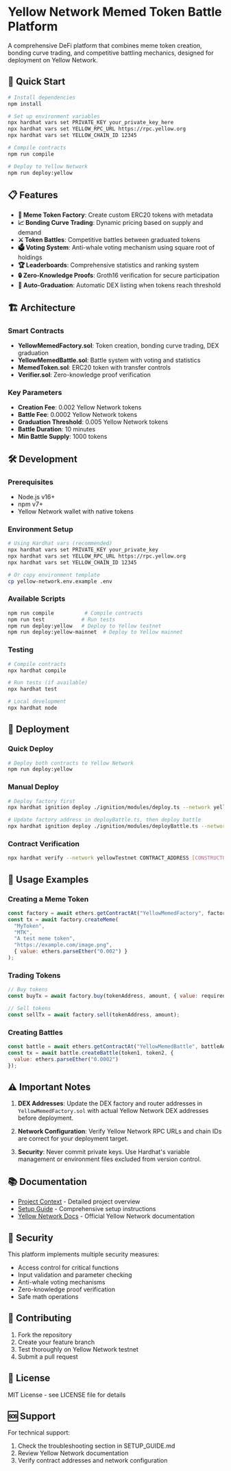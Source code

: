 # Yellow Network Memed Token Battle Platform

A comprehensive DeFi platform that combines meme token creation, bonding curve trading, and competitive battling mechanics, designed for deployment on Yellow Network.

## 🚀 Quick Start

```bash
# Install dependencies
npm install

# Set up environment variables
npx hardhat vars set PRIVATE_KEY your_private_key_here
npx hardhat vars set YELLOW_RPC_URL https://rpc.yellow.org
npx hardhat vars set YELLOW_CHAIN_ID 12345

# Compile contracts
npm run compile

# Deploy to Yellow Network
npm run deploy:yellow
```

## 📋 Features

- **🎨 Meme Token Factory**: Create custom ERC20 tokens with metadata
- **📈 Bonding Curve Trading**: Dynamic pricing based on supply and demand  
- **⚔️ Token Battles**: Competitive battles between graduated tokens
- **🗳️ Voting System**: Anti-whale voting mechanism using square root of holdings
- **🏆 Leaderboards**: Comprehensive statistics and ranking system
- **🔒 Zero-Knowledge Proofs**: Groth16 verification for secure participation
- **🔄 Auto-Graduation**: Automatic DEX listing when tokens reach threshold

## 🏗️ Architecture

### Smart Contracts

- **YellowMemedFactory.sol**: Token creation, bonding curve trading, DEX graduation
- **YellowMemedBattle.sol**: Battle system with voting and statistics
- **MemedToken.sol**: ERC20 token with transfer controls
- **Verifier.sol**: Zero-knowledge proof verification

### Key Parameters

- **Creation Fee**: 0.002 Yellow Network tokens
- **Battle Fee**: 0.0002 Yellow Network tokens  
- **Graduation Threshold**: 0.005 Yellow Network tokens
- **Battle Duration**: 10 minutes
- **Min Battle Supply**: 1000 tokens

## 🛠️ Development

### Prerequisites

- Node.js v16+
- npm v7+
- Yellow Network wallet with native tokens

### Environment Setup

```bash
# Using Hardhat vars (recommended)
npx hardhat vars set PRIVATE_KEY your_private_key
npx hardhat vars set YELLOW_RPC_URL https://rpc.yellow.org
npx hardhat vars set YELLOW_CHAIN_ID 12345

# Or copy environment template
cp yellow-network.env.example .env
```

### Available Scripts

```bash
npm run compile          # Compile contracts
npm run test            # Run tests
npm run deploy:yellow   # Deploy to Yellow testnet
npm run deploy:yellow-mainnet  # Deploy to Yellow mainnet
```

### Testing

```bash
# Compile contracts
npx hardhat compile

# Run tests (if available)
npx hardhat test

# Local development
npx hardhat node
```

## 🚀 Deployment

### Quick Deploy

```bash
# Deploy both contracts to Yellow Network
npm run deploy:yellow
```

### Manual Deploy

```bash
# Deploy factory first
npx hardhat ignition deploy ./ignition/modules/deploy.ts --network yellowTestnet

# Update factory address in deployBattle.ts, then deploy battle
npx hardhat ignition deploy ./ignition/modules/deployBattle.ts --network yellowTestnet
```

### Contract Verification

```bash
npx hardhat verify --network yellowTestnet CONTRACT_ADDRESS [CONSTRUCTOR_ARGS]
```

## 📖 Usage Examples

### Creating a Meme Token

```javascript
const factory = await ethers.getContractAt("YellowMemedFactory", factoryAddress);
const tx = await factory.createMeme(
  "MyToken",
  "MTK", 
  "A test meme token",
  "https://example.com/image.png",
  { value: ethers.parseEther("0.002") }
);
```

### Trading Tokens

```javascript
// Buy tokens
const buyTx = await factory.buy(tokenAddress, amount, { value: requiredYellow });

// Sell tokens  
const sellTx = await factory.sell(tokenAddress, amount);
```

### Creating Battles

```javascript
const battle = await ethers.getContractAt("YellowMemedBattle", battleAddress);
const tx = await battle.createBattle(token1, token2, { 
  value: ethers.parseEther("0.0002") 
});
```

## ⚠️ Important Notes

1. **DEX Addresses**: Update the DEX factory and router addresses in `YellowMemedFactory.sol` with actual Yellow Network DEX addresses before deployment.

2. **Network Configuration**: Verify Yellow Network RPC URLs and chain IDs are correct for your deployment target.

3. **Security**: Never commit private keys. Use Hardhat's variable management or environment files excluded from version control.

## 📚 Documentation

- [Project Context](../PROJECT_CONTEXT.md) - Detailed project overview
- [Setup Guide](../SETUP_GUIDE.md) - Comprehensive setup instructions
- [Yellow Network Docs](https://docs.yellow.org/) - Official Yellow Network documentation

## 🔐 Security

This platform implements multiple security measures:
- Access control for critical functions
- Input validation and parameter checking
- Anti-whale voting mechanisms
- Zero-knowledge proof verification
- Safe math operations

## 🤝 Contributing

1. Fork the repository
2. Create your feature branch
3. Test thoroughly on Yellow Network testnet
4. Submit a pull request

## 📄 License

MIT License - see LICENSE file for details

## 🆘 Support

For technical support:
1. Check the troubleshooting section in SETUP_GUIDE.md
2. Review Yellow Network documentation
3. Verify contract addresses and network configuration
